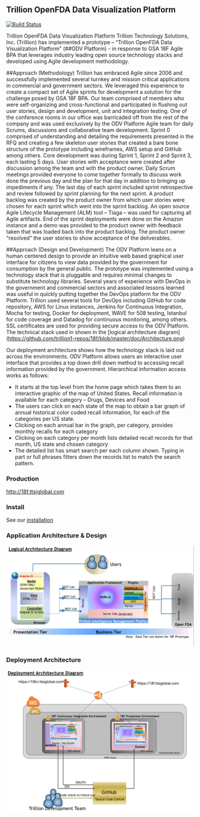 ## Trillion OpenFDA Data Visualization Platform

[![Build Status](http://18fci.ttsiglobal.com:8080/buildStatus/icon?job=18f-openfda)](http://18fci.ttsiglobal.com:8080/me/my-views/view/All/job/18f-openfda/)

Trillion OpenFDA Data Visualization Platform
Trillion Technology Solutions, Inc. (Trillion) has implemented a prototype – “Trillion OpenFDA Data Visualization Platform” (##ODV Platform) - in response to GSA 18F Agile BPA that leverages industry leading open source technology stacks and developed using Agile development methodology.

##Approach (Methodology)
Trillion has embraced Agile since 2006 and successfully implemented several turnkey and mission critical applications in commercial and government sectors.  We leveraged this experience to create a compact set of Agile sprints for development a solution for the challenge posed by GSA 18F BPA.  Our team comprised of members who were self-organizing and cross-functional and participated in flushing out user stories, design and development, unit and integration testing.  One of the conference rooms in our office was barricaded off from the rest of the company and was used exclusively by the ODV Platform Agile team for daily Scrums, discussions and collaborative team development.
Sprint 0 comprised of understanding and detailing the requirements presented in the RFQ and creating a few skeleton user stories that created a bare bone structure of the prototype including wireframes, AWS setup and GitHub among others.  Core development was during Sprint 1, Sprint 2 and Sprint 3, each lasting 5 days.  User stories with acceptance were created after discussion among the team and with the product owner.  Daily Scrum meetings provided everyone to come together formally to discuss work done the previous day and the plan for that day in addition to bringing up impediments if any.  The last day of each sprint included sprint retrospective and review followed by sprint planning for the next sprint.  A product backlog was created by the product owner from which user stories were chosen for each sprint which went into the sprint backlog.  An open source Agile Lifecycle Management (ALM) tool – Tiaga – was used for capturing all Agile artifacts.  End of the sprint deployments were done on the Amazon instance and a demo was provided to the product owner with feedback taken that was loaded back into the product backlog.  The product owner “resolved” the user stories to show acceptance of the deliverables.

##Approach (Design and Development)
The ODV Platform leans on a human centered design to provide an intuitive web based graphical user interface for citizens to view data provided by the government for consumption by the general public.  The prototype was implemented using a technology stack that is pluggable and requires minimal changes to substitute technology libraries.  Several years of experience with DevOps in the government and commercial sectors and associated lessons learned was useful in quickly putting together the DevOps platform for the ODV Platform.  Trillion used several tools for DevOps including GitHub for code repository, AWS for Linux instances, Jenkins for Continuous Integration, Mocha for testing, Docker for deployment, WAVE for 508 testing, Istanbul for code coverage and Datadog for continuous monitoring, among others.
SSL certificates are used for providing secure access to the ODV Platform.
The technical stack used in shown in the [logical architecture diagram] (https://github.com/trillion1-repos/18f/blob/master/doc/Architecture.png)


Our deployment architecture shows how the technology stack is laid out across the environments.
ODV Platform allows users an interactive user interface that provides a top down drill down method to accessing recall information provided by the government.  Hierarchical information access works as follows:
*	It starts at the top level from the home page which takes them to an interactive graphic of the map of United States.  Recall information is available for each category – Drugs, Devices and Food
*	The users can click on each state of the map to obtain a bar graph of annual historical color coded recall information, for each of the categories per US state.
*	Clicking on each annual bar in the graph, per category, provides monthly recalls for each category
*	Clicking on each category per month lists detailed recall records for that month, US state and chosen category
*	The detailed list has smart search per each column shown.  Typing in part or full phrases filters down the records list to match the search pattern.



### Production
http://18f.ttsiglobal.com

### Install
See our [installation](INSTALL.md)

### Application Architecture & Design
![Application Archicture](/doc/Architecture.png)

### Deployment Architecture
![Deployment Archicture](/doc/Deployment.png)
